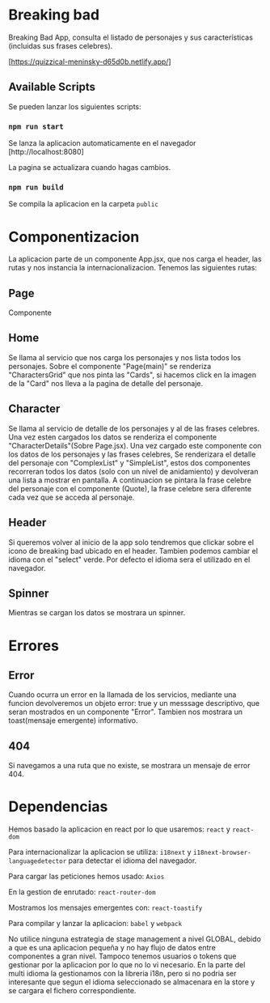 # Breaking bad

Breaking Bad App, consulta el listado de personajes y sus características (incluidas sus frases celebres).

[https://quizzical-meninsky-d65d0b.netlify.app/]

## Available Scripts

Se pueden lanzar los siguientes scripts:

### `npm run start`

Se lanza la aplicacion automaticamente en el navegador
[http://localhost:8080]

La pagina se actualizara cuando hagas cambios.

### `npm run build`

Se compila la aplicacion en la carpeta `public`

# Componentizacion

La aplicacion parte de un componente App.jsx, que nos carga el header, las rutas y nos instancia la internacionalizacion.
Tenemos las siguientes rutas:

## Page

Componente <main>

## Home

Se llama al servicio que nos carga los personajes y nos lista todos los personajes.
Sobre el componente "Page(main)" se renderiza "CharactersGrid" que nos pinta las "Cards",
si hacemos click en la imagen de la "Card" nos lleva a la pagina de detalle del personaje.

## Character

Se llama al servicio de detalle de los personajes y al de las frases celebres.
Una vez esten cargados los datos se renderiza el componente "CharacterDetails"(Sobre Page.jsx).
Una vez cargado este componente con los datos de los personajes y las frases celebres,
Se renderizara el detalle del personaje con "ComplexList" y "SimpleList", estos dos componentes recorreran
todos los datos (solo con un nivel de anidamiento) y devolveran una lista a mostrar en pantalla.
A continuacion se pintara la frase celebre del personaje con el componente (Quote), la frase celebre sera diferente
cada vez que se acceda al personaje.

## Header

Si queremos volver al inicio de la app solo tendremos que clickar sobre el icono de breaking bad ubicado en el header.
Tambien podemos cambiar el idioma con el "select" verde.
Por defecto el idioma sera el utilizado en el navegador.

## Spinner

Mientras se cargan los datos se mostrara un spinner.

# Errores

## Error

Cuando ocurra un error en la llamada de los servicios, mediante una funcion
devolveremos un objeto error: true y un messsage descriptivo, que seran mostrados en un componente "Error".
Tambien nos mostrara un toast(mensaje emergente) informativo.

## 404

Si navegamos a una ruta que no existe, se mostrara un mensaje de error 404.

# Dependencias

Hemos basado la aplicacion en react por lo que usaremos:
`react` y `react-dom`

Para internacionalizar la aplicacion se utiliza:
`i18next` y `i18next-browser-languagedetector` para detectar el idioma del navegador.

Para cargar las peticiones hemos usado:
`Axios`

En la gestion de enrutado:
`react-router-dom`

Mostramos los mensajes emergentes con:
`react-toastify`

Para compilar y lanzar la aplicacion:
`babel` y `webpack`

No utilice ninguna estrategia de stage management a nivel GLOBAL,
debido a que es una aplicacion pequeña y no hay flujo de datos entre componentes a gran nivel.
Tampoco tenemos usuarios o tokens que gestionar por la aplicacion por lo que no lo vi necesario.
En la parte del multi idioma la gestionamos con la libreria i18n, pero si no podria ser interesante que segun el idioma
seleccionado se almacenara en la store y se cargara el fichero correspondiente.
